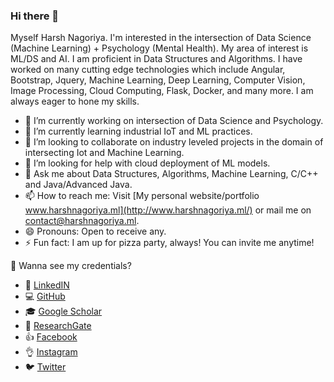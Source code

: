 ### Hi there 👋

<!--
**harshnagoriya/harshnagoriya** is a ✨ _special_ ✨ repository because its `README.md` (this file) appears on your GitHub profile. -->

Myself Harsh Nagoriya. I'm interested in the intersection of Data Science (Machine Learning) + Psychology (Mental Health). My area of interest is ML/DS and AI. I am proficient in Data Structures and Algorithms. I have worked on many cutting edge technologies which include Angular, Bootstrap, Jquery, Machine Learning, Deep Learning, Computer Vision, Image Processing, Cloud Computing, Flask, Docker, and many more. I am always eager to hone my skills.

- 🔭 I’m currently working on intersection of Data Science and Psychology.
- 🌱 I’m currently learning industrial IoT and ML practices.
- 👯 I’m looking to collaborate on industry leveled projects in the domain of intersecting Iot and Machine Learning.
- 🤔 I’m looking for help with cloud deployment of ML models.
- 💬 Ask me about Data Structures, Algorithms, Machine Learning, C/C++ and Java/Advanced Java.
- 📫 How to reach me: Visit [My personal website/portfolio www.harshnagoriya.ml](http://www.harshnagoriya.ml/) or mail me on [contact@harshnagoriya.ml](mailto:contact@harshnagoriya.ml).
- 😄 Pronouns: Open to receive any.
- ⚡ Fun fact: I am up for pizza party, always! You can invite me anytime! 

🤔 Wanna see my credentials?

- 👔 [LinkedIN](https://www.linkedin.com/in/harshnagoriya/)
- 💻 [GitHub](https://github.com/harshnagoriya)
- 🎓 [Google Scholar](https://scholar.google.co.in/citations?user=cI0ZKq0AAAAJ&hl=en)
- 📖 [ResearchGate](https://www.researchgate.net/profile/Harsh_Nagoriya)
- 👍 [Facebook](https://www.facebook.com/harshnagoriya/)
- 👌 [Instagram](https://www.instagram.com/realharshnagoriya/)
- 🐦 [Twitter](https://twitter.com/harshnagoriya)

